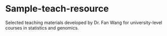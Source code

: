 # Sample-teach-resource
Selected teaching materials developed by Dr. Fan Wang for university-level courses in statistics and genomics. 
